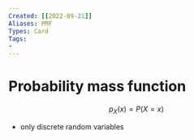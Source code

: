 ```yaml
---
Created: [[2022-09-21]]
Aliases: PMF
Types: Card
Tags: 
- 
---
```

# Probability mass function
$$p_X(x)=P(X=x)$$
- only discrete random variables